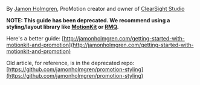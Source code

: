 By [Jamon Holmgren](http://twitter.com/jamonholmgren), ProMotion creator and owner of [ClearSight Studio](http://www.clearsightstudio.com/)

**NOTE: This guide has been deprecated. We recommend using a styling/layout library like [MotionKit](https://github.com/rubymotion/motion-kit) or [RMQ](https://github.com/infinitered/rmq).**

Here's a better guide: [http://jamonholmgren.com/getting-started-with-motionkit-and-promotion](http://jamonholmgren.com/getting-started-with-motionkit-and-promotion)

Old article, for reference, is in the deprecated repo: [https://github.com/jamonholmgren/promotion-styling](https://github.com/jamonholmgren/promotion-styling)
